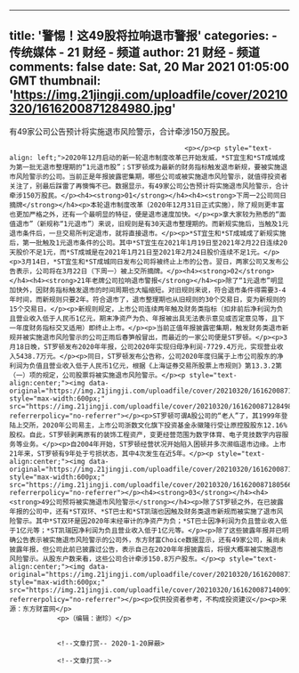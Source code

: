 
---
title: '警惕！这49股将拉响退市警报'
categories: 
    - 传统媒体
    - 21 财经 - 频道
author: 21 财经 - 频道
comments: false
date: Sat, 20 Mar 2021 01:05:00 GMT
thumbnail: 'https://img.21jingji.com/uploadfile/cover/20210320/1616200871284980.jpg'
---

<div>   
<div class="description">
                        <p>
                            有49家公司公告预计将实施退市风险警示，合计牵涉150万股民。                        </p>
                    </div>
                        
                
                                                <p></p><p style="text-align: left;">2020年12月启动的新一轮退市制度改革已开始发威，*ST宜生和*ST成城成为第一批无退市整理期的“1元退市股”；ST罗顿成为最新的财务指标触发退市新规，要被实施退市风险警示的公司。当前正是年报披露密集期，哪些公司或被实施退市风险警示，就值得投资者关注了，别最后踩雷了再懊悔不已。数据显示，有49家公司公告预计将实施退市风险警示，合计牵涉150万股民。</p><h4><strong>01</strong></h4><h4><strong>下周一2公司同日摘牌</strong></h4><p>本轮退市制度改革（2020年12月31日正式实施），除了规则更丰富也更加严格之外，还有一个最明显的特征，便是退市速度加快。</p><p>拿大家较为熟悉的“面值退市”（新规称“1元退市”）来说，旧规则是有30天退市整理期的。而新规实施后，当触及1元退市条件后，一旦交易所判定退市，就将直接退市。</p><p>*ST宜生和*ST成城成了新规实施后，第一批触及1元退市条件的公司。其中*ST宜生在2021年1月19日至2021年2月22日连续20天股价不足1元，而*ST成城是在2021年1月21日至2021年2月24日股价连续不足1元。</p><p>3月14日，*ST宜生和*ST成城同日发布公司将被终止上市的公告。翌日，两家公司又发布公告表示，公司将在3月22日（下周一）被上交所摘牌。</p><h4><strong>02</strong></h4><h4><strong>21年老牌公司拉响退市警报</strong></h4><p>除了“1元退市”明显加快外，因财务指标触发退市的时间周期也大幅缩短。对旧规则来说，符合退市条件得需要3-4年时间，而新规则只要2年。符合退市了，退市整理期也从旧规则的30个交易日，变为新规则的15个交易日。</p><p>新规则规定，上市公司连续两年触及财务类指标（扣非前后净利润为负且营业收入低于人民币1亿元，期末净资产为负、年报被出具无法表示意见或否定意见等，且下一年度财务指标交叉适用）即终止上市。</p><p>当前正值年报披露密集期，触发财务类退市新规并被实施退市风险警示的公司正雨后春笋般冒出，而最近的一家公司便是ST罗顿。</p><p>3月18日晚，ST罗顿发布2020年年报，公司2020年实现归母净利润-7729.4万元，实现营业收入5438.7万元。</p><p>同日，ST罗顿发布公告称，公司2020年度归属于上市公司股东的净利润为负值且营业收入低于人民币1亿元，根据《上海证券交易所股票上市规则》第13.3.2第（一）项的规定，公司股票将被实施退市风险警示。</p><p style="text-align:center;"><img data-original="https://img.21jingji.com/uploadfile/cover/20210320/1616200871284980.jpg" style="max-width:600px;" src="https://img.21jingji.com/uploadfile/cover/20210320/1616200871284980.jpg" referrerpolicy="no-referrer"></p><p>ST罗顿可谓A股公司的“老人”了，其1999年登陆上交所，2020年公司易主，上市公司浙数文化旗下投资基金永徽隆行受让原控股股东12.16%股权。自此，ST罗顿剥离原有的装饰工程资产，变更经营范围为数字体育、电子竞技数字内容服务等业务。</p><p>自2004年开始，ST罗顿经营状况开始陷入困顿并多次濒临退市边缘。上市21年来，ST罗顿有9年处于亏损状态，其中4次发生在近5年。</p><p style="text-align:center;"><img data-original="https://img.21jingji.com/uploadfile/cover/20210320/1616200871805663.jpg" style="max-width:600px;" src="https://img.21jingji.com/uploadfile/cover/20210320/1616200871805663.jpg" referrerpolicy="no-referrer"></p><h4><strong>03</strong></h4><h4><strong>49公司预将被实施退市风险警示</strong></h4><p>除了ST罗顿之外，在已披露年报的公司中，还有*ST双环、*ST巴士和*ST凯瑞也因触及财务类退市新规而被实施了退市风险警示。其中*ST双环是因2020年末经审计的净资产为负；*ST巴士因净利润为负且营业收入低于1亿元等；*ST凯瑞因净利润为负且营业收入低于1亿元等。</p><p>除了这些披露年报并已明确公告表示被实施退市风险警示的公司外，东方财富Choice数据显示，还有49家公司，虽尚未披露年报，但公司此前已披露过公告，表示自己在2020年年报披露后，将很大概率被实施退市风险警示。从股东户数来看，这些公司合计牵涉150.8万户股东。</p><p style="text-align:center;"><img data-original="https://img.21jingji.com/uploadfile/cover/20210320/1616200871400912.jpg" style="max-width:600px;" src="https://img.21jingji.com/uploadfile/cover/20210320/1616200871400912.jpg" referrerpolicy="no-referrer"></p><p>仅供投资者参考，不构成投资建议</p><p>来源：东方财富网</p>
                <p>（编辑：谢珍）</p>
                
                
                <!--文章打赏-- 2020-1-20屏蔽>
<!--                <div class="editor" style="display:none">
                    <a href="javascript:void(0);" id="reward" onclick="reward();"></a>
                    <form action="/reward/" id="myForm" method="post"><input type="hidden" name="title" id="title" value=""/><input type="hidden" name="newspaperid" id="newspaperid" value=""/><input type="hidden" name="catid" id="catid" value=""/><input type="hidden" name="redirect" id="redirect" value=""/></form>
                </div>-->
                <!--文章打赏-->
                
              
</div>
            